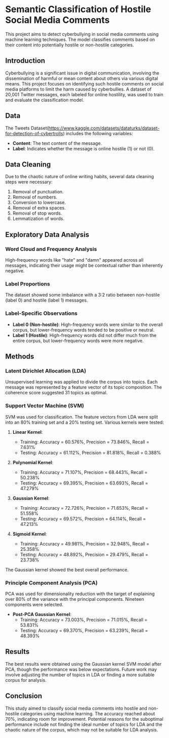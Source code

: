 # Semantic Classification of Hostile Social Media Comments

This project aims to detect cyberbullying in social media comments using machine learning techniques. The model classifies comments based on their content into potentially hostile or non-hostile categories.

## Introduction
Cyberbullying is a significant issue in digital communication, involving the dissemination of harmful or mean content about others via various digital means. This project focuses on identifying such hostile comments on social media platforms to limit the harm caused by cyberbullies. A dataset of 20,001 Twitter messages, each labeled for online hostility, was used to train and evaluate the classification model.

## Data
The Tweets Dataset(https://www.kaggle.com/datasets/dataturks/dataset-for-detection-of-cybertrolls) includes the following variables:
- **Content**: The text content of the message.
- **Label**: Indicates whether the message is online hostile (1) or not (0).

## Data Cleaning
Due to the chaotic nature of online writing habits, several data cleaning steps were necessary:
1. Removal of punctuation.
2. Removal of numbers.
3. Conversion to lowercase.
4. Removal of extra spaces.
5. Removal of stop words.
6. Lemmatization of words.

## Exploratory Data Analysis
### Word Cloud and Frequency Analysis
High-frequency words like "hate" and "damn" appeared across all messages, indicating their usage might be contextual rather than inherently negative.
### Label Proportions
The dataset showed some imbalance with a 3:2 ratio between non-hostile (label 0) and hostile (label 1) messages.

### Label-Specific Observations
- **Label 0 (Non-hostile)**: High-frequency words were similar to the overall corpus, but lower-frequency words tended to be positive or neutral.
- **Label 1 (Hostile)**: High-frequency words did not differ much from the entire corpus, but lower-frequency words were more negative.

## Methods
### Latent Dirichlet Allocation (LDA)
Unsupervised learning was applied to divide the corpus into topics. Each message was represented by a feature vector of its topic composition. The coherence score suggested 31 topics as optimal.

### Support Vector Machine (SVM)
SVM was used for classification. The feature vectors from LDA were split into an 80% training set and a 20% testing set. Various kernels were tested:

1. **Linear Kernel**: 
   - Training: Accuracy = 60.576%, Precision = 73.846%, Recall = 7.631%
   - Testing: Accuracy = 61.112%, Precision = 81.818%, Recall = 0.388%

2. **Polynomial Kernel**: 
   - Training: Accuracy = 71.107%, Precision = 68.443%, Recall = 50.238%
   - Testing: Accuracy = 69.395%, Precision = 63.693%, Recall = 47.279%

3. **Gaussian Kernel**: 
   - Training: Accuracy = 72.726%, Precision = 71.653%, Recall = 51.558%
   - Testing: Accuracy = 69.572%, Precision = 64.114%, Recall = 47.213%

4. **Sigmoid Kernel**: 
   - Training: Accuracy = 49.981%, Precision = 32.948%, Recall = 25.358%
   - Testing: Accuracy = 48.892%, Precision = 29.479%, Recall = 23.738%

The Gaussian kernel showed the best overall performance.

### Principle Component Analysis (PCA)
PCA was used for dimensionality reduction with the target of explaining over 80% of the variance with the principal components. Nineteen components were selected.

- **Post-PCA Gaussian Kernel**: 
  - Training: Accuracy = 73.003%, Precision = 71.015%, Recall = 53.831%
  - Testing: Accuracy = 69.370%, Precision = 63.239%, Recall = 48.393%

## Results
The best results were obtained using the Gaussian kernel SVM model after PCA, though the performance was below expectations. Future work may involve adjusting the number of topics in LDA or finding a more suitable corpus for analysis.

## Conclusion
This study aimed to classify social media comments into hostile and non-hostile categories using machine learning. The accuracy reached about 70%, indicating room for improvement. Potential reasons for the suboptimal performance include not finding the ideal number of topics for LDA and the chaotic nature of the corpus, which may not be suitable for LDA analysis.
